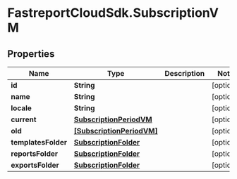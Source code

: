 # FastreportCloudSdk.SubscriptionVM

## Properties

Name | Type | Description | Notes
------------ | ------------- | ------------- | -------------
**id** | **String** |  | [optional] 
**name** | **String** |  | [optional] 
**locale** | **String** |  | [optional] 
**current** | [**SubscriptionPeriodVM**](SubscriptionPeriodVM.md) |  | [optional] 
**old** | [**[SubscriptionPeriodVM]**](SubscriptionPeriodVM.md) |  | [optional] 
**templatesFolder** | [**SubscriptionFolder**](SubscriptionFolder.md) |  | [optional] 
**reportsFolder** | [**SubscriptionFolder**](SubscriptionFolder.md) |  | [optional] 
**exportsFolder** | [**SubscriptionFolder**](SubscriptionFolder.md) |  | [optional] 


